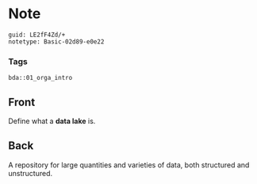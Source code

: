 # Note
```
guid: LE2fF4Zd/+
notetype: Basic-02d89-e0e22
```

### Tags
```
bda::01_orga_intro
```

## Front
Define what a <b>data lake</b> is.

## Back
A repository for large quantities and varieties of data, both structured and unstructured.
